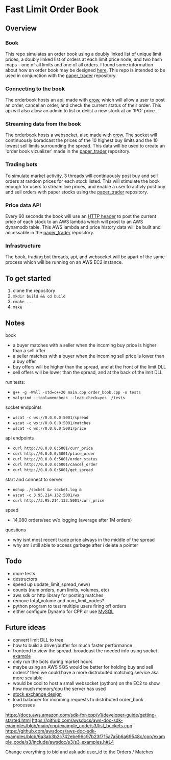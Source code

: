 # Fast Limit Order Book

## Overview 
### Book
This repo simulates an order book using a doubly linked list of unique limit prices, a doubly linked list of orders at each limit price node, and two hash maps - one of all limits and one of all orders. I found some information about how an order book may be designed [here](https://web.archive.org/web/20110219163448/http://howtohft.wordpress.com/2011/02/15/how-to-build-a-fast-limit-order-book/). This repo is intended to be used in conjunction with the [paper_trader](https://github.com/albertcmiller1/paper_trader) repository. 

### Connecting to the book
The orderbook hosts an api, made with [crow](https://github.com/CrowCpp/Crow), which will allow a user to post an order, cancel an order, and check the current status of their order. This api will also allow an admin to list or delist a new stock at an 'IPO' price.

### Streaming data from the book 
The orderbook hosts a websocket, also made with [crow](https://github.com/CrowCpp/Crow). The socket will continuously boradcast the prices of the 10 highest buy limits and the 10 lowest sell limits surrounding the spread. This data will be used to create an 'order book vizualizer' made in the [paper_trader](https://github.com/albertcmiller1/paper_trader) repository. 

### Trading bots
To simulate market activity, 3 threads will continuously post buy and sell orders at random prices for each stock listed. This will stimulate the book enough for users to stream live prices, and enable a user to activly post buy and sell orders with paper stocks using the [paper_trader](https://github.com/albertcmiller1/paper_trader) repository. 

### Price data API
Every 60 seconds the book will use an [HTTP header](https://github.com/elnormous/HTTPRequest) to post the current price of each stock to an AWS lambda which will prost to an AWS dynamodb table. This AWS lambda and price history data will be built and accessable in the [paper_trader](https://github.com/albertcmiller1/paper_trader) repository.

### Infrastructure 
The book, trading bot threads, api, and websocket will be apart of the same process which will be running on an AWS EC2 instance. 

## To get started 
1. clone the repository 
2. `mkdir build && cd build`
3. `cmake ..`
4. `make` 

## Notes 
book 
* a buyer  matches with a seller when the incoming buy  price is higher than a sell offer
* a seller matches with a buyer  when the incoming sell price is lower  than a buy offer 
* buy  offers will be higher than the spread, and at the front of the limit DLL
* sell offers will be lower  than the spread, and at the back  of the lmit DLL

run tests: 
* `g++ -g -Wall -std=c++20 main.cpp order_book.cpp -o tests`
* `valgrind --tool=memcheck --leak-check=yes ./tests`

socket endpoints
* `wscat -c ws://0.0.0.0:5001/spread`
* `wscat -c ws://0.0.0.0:5001/matches`
* `wscat -c ws://0.0.0.0:5001/price`

api endpoints
* `curl http://0.0.0.0:5001/curr_price`
* `curl http://0.0.0.0:5001/place_order`
* `curl http://0.0.0.0:5001/order_status`
* `curl http://0.0.0.0:5001/cancel_order`
* `curl http://0.0.0.0:5001/get_spread`

start and connect to server 
* `nohup ./socket &> socket.log &`
* `wscat -c 3.95.214.132:5001/ws`
* `curl http://3.95.214.132:5001/curr_price`

speed 
* 14,080 orders/sec w/o logging (average after 1M orders)

questions 
* why isnt most recent trade price always in the middle of the spread
* why am i still able to access garbage after i delete a pointer

## Todo 
* more tests 
* destructors
* speed up update_limit_spread_new()
* counts (num orders, num limits, volumes, etc)
* aws sdk or http library for posting matches
* remove total_volume and num_limit_nodes?
* python program to test multiple users firing off orders 
* either configure Dynamo for CPP or use [MySQL](https://dev.mysql.com/doc/mysql-getting-started/en/)

## Future ideas
* convert limit DLL to tree
* how to build a driver/buffer for much faster performance
* frontend to view the spread. broadcast the needed info using socket. [example](https://www.youtube.com/watch?v=hgOXY-r3xJM&ab_channel=ChadThackray)
* only run the bots during market hours
* maybe using an AWS SQS would be better for holding buy and sell orders? then we could have a more distrubuted matching service aka more scalable 
* would be cool to host a small websocket (python) on the EC2 to show how much memory/cpu the server has used 
* [stock exchange design](https://www.youtube.com/watch?v=XuKs2kWH0mQ&ab_channel=System-Design)
* load balancer for incoming requests to distributed order_book processes 

https://docs.aws.amazon.com/sdk-for-cpp/v1/developer-guide/getting-started.html
https://github.com/awsdocs/aws-doc-sdk-examples/blob/main/cpp/example_code/s3/list_buckets.cpp
https://github.com/awsdocs/aws-doc-sdk-examples/blob/6a3ab3b2c742ebe96c97b23f715a7a5b6a69548c/cpp/example_code/s3/include/awsdoc/s3/s3_examples.h#L4



Change everything to bid and ask 
add user_id to the Orders / Matches 